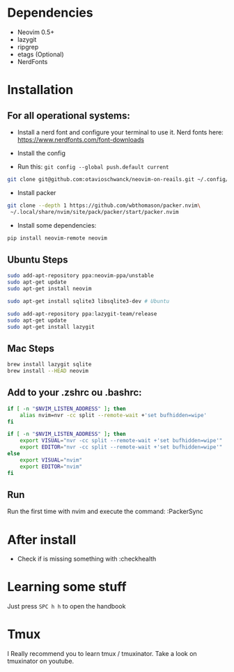 # Dependencies
- Neovim 0.5+
- lazygit
- ripgrep
- etags (Optional)
- NerdFonts

# Installation

## For all operational systems:

- Install a nerd font and configure your terminal to use it.  Nerd fonts here: https://www.nerdfonts.com/font-downloads

- Install the config

- Run this: `git config --global push.default current`

```sh
git clone git@github.com:otavioschwanck/neovim-on-reails.git ~/.config/nvim
```

- Install packer

```sh
git clone --depth 1 https://github.com/wbthomason/packer.nvim\
 ~/.local/share/nvim/site/pack/packer/start/packer.nvim
```

- Install some dependencies:

```sh
pip install neovim-remote neovim
```

## Ubuntu Steps

```sh
sudo add-apt-repository ppa:neovim-ppa/unstable
sudo apt-get update
sudo apt-get install neovim

sudo apt-get install sqlite3 libsqlite3-dev # Ubuntu

sudo add-apt-repository ppa:lazygit-team/release
sudo apt-get update
sudo apt-get install lazygit
```

## Mac Steps

```sh
brew install lazygit sqlite
brew install --HEAD neovim
```

## Add to your .zshrc ou .bashrc:

```sh
if [ -n "$NVIM_LISTEN_ADDRESS" ]; then
    alias nvim=nvr -cc split --remote-wait +'set bufhidden=wipe'
fi

if [ -n "$NVIM_LISTEN_ADDRESS" ]; then
    export VISUAL="nvr -cc split --remote-wait +'set bufhidden=wipe'"
    export EDITOR="nvr -cc split --remote-wait +'set bufhidden=wipe'"
else
    export VISUAL="nvim"
    export EDITOR="nvim"
fi
```

## Run

Run the first time with nvim and execute the command: :PackerSync

# After install

- Check if is missing something with :checkhealth

# Learning some stuff

Just press `SPC h h` to open the handbook

# Tmux

I Really recommend you to learn tmux / tmuxinator.  Take a look on tmuxinator on youtube.
